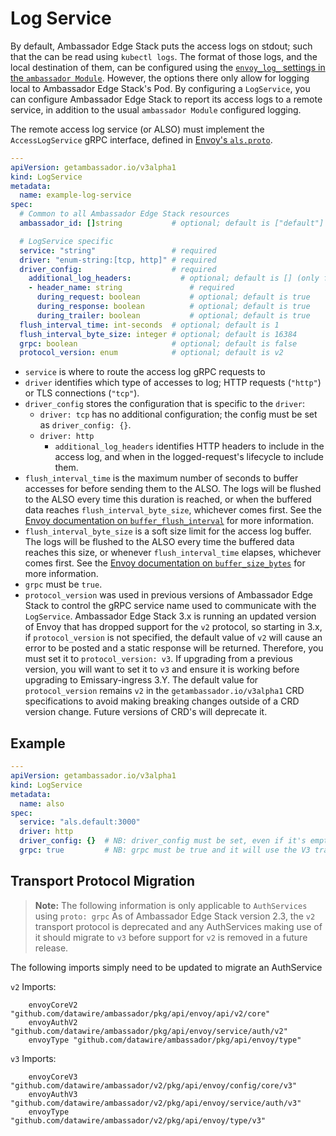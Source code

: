 # Log Service

By default, Ambassador Edge Stack puts the access logs on stdout; such that the can be read using `kubectl logs`. The format of those logs, and the local destination of them, can be configured using the [`envoy_log_` settings in the `ambassador Module`](../using-custom-resources/the-module-resource.md). However, the options there only allow for logging local to Ambassador Edge Stack's Pod. By configuring a `LogService`, you can configure Ambassador Edge Stack to report its access logs to a remote service, in addition to the usual `ambassador Module` configured logging.

The remote access log service (or ALSO) must implement the `AccessLogService` gRPC interface, defined in [Envoy's `als.proto`](https://github.com/emissary-ingress/emissary/blob/master/api/envoy/service/accesslog/v3/als.proto).

```yaml
---
apiVersion: getambassador.io/v3alpha1
kind: LogService
metadata:
  name: example-log-service
spec:
  # Common to all Ambassador Edge Stack resources
  ambassador_id: []string           # optional; default is ["default"]

  # LogService specific
  service: "string"                 # required
  driver: "enum-string:[tcp, http]" # required
  driver_config:                    # required
    additional_log_headers:           # optional; default is [] (only for `driver: http`)
    - header_name: string               # required
      during_request: boolean           # optional; default is true
      during_response: boolean          # optional; default is true
      during_trailer: boolean           # optional; default is true
  flush_interval_time: int-seconds  # optional; default is 1
  flush_interval_byte_size: integer # optional; default is 16384
  grpc: boolean                     # optional; default is false
  protocol_version: enum            # optional; default is v2
```

* `service` is where to route the access log gRPC requests to
* `driver` identifies which type of accesses to log; HTTP requests (`"http"`) or TLS connections (`"tcp"`).
* `driver_config` stores the configuration that is specific to the `driver`:
  * `driver: tcp` has no additional configuration; the config must be set as `driver_config: {}`.
  * `driver: http`
    * `additional_log_headers` identifies HTTP headers to include in the access log, and when in the logged-request's lifecycle to include them.
* `flush_interval_time` is the maximum number of seconds to buffer accesses for before sending them to the ALSO. The logs will be flushed to the ALSO every time this duration is reached, or when the buffered data reaches `flush_interval_byte_size`, whichever comes first. See the [Envoy documentation on `buffer_flush_interval`](https://www.envoyproxy.io/docs/envoy/latest/api-v3/extensions/access_loggers/grpc/v3/als.proto.html#extensions-access-loggers-grpc-v3-commongrpcaccesslogconfig) for more information.
* `flush_interval_byte_size` is a soft size limit for the access log buffer. The logs will be flushed to the ALSO every time the buffered data reaches this size, or whenever `flush_interval_time` elapses, whichever comes first. See the [Envoy documentation on `buffer_size_bytes`](https://www.envoyproxy.io/docs/envoy/latest/api-v3/extensions/access_loggers/grpc/v3/als.proto.html#extensions-access-loggers-grpc-v3-commongrpcaccesslogconfig) for more information.
* `grpc` must be `true`.
* `protocol_version` was used in previous versions of Ambassador Edge Stack to control the gRPC service name used to communicate with the `LogService`. Ambassador Edge Stack 3.x is running an updated version of Envoy that has dropped support for the `v2` protocol, so starting in 3.x, if `protocol_version` is not specified, the default value of `v2` will cause an error to be posted and a static response will be returned. Therefore, you must set it to `protocol_version: v3`. If upgrading from a previous version, you will want to set it to `v3` and ensure it is working before upgrading to Emissary-ingress 3.Y. The default value for `protocol_version` remains `v2` in the `getambassador.io/v3alpha1` CRD specifications to avoid making breaking changes outside of a CRD version change. Future versions of CRD's will deprecate it.

## Example

```yaml
---
apiVersion: getambassador.io/v3alpha1
kind: LogService
metadata:
  name: also
spec:
  service: "als.default:3000"
  driver: http
  driver_config: {}  # NB: driver_config must be set, even if it's empty
  grpc: true         # NB: grpc must be true and it will use the V3 transport protocol
```

## Transport Protocol Migration

> **Note:** The following information is only applicable to `AuthServices` using `proto: grpc` As of Ambassador Edge Stack version 2.3, the `v2` transport protocol is deprecated and any AuthServices making use of it should migrate to `v3` before support for `v2` is removed in a future release.

The following imports simply need to be updated to migrate an AuthService

`v2` Imports:

```
	envoyCoreV2 "github.com/datawire/ambassador/pkg/api/envoy/api/v2/core"
	envoyAuthV2 "github.com/datawire/ambassador/pkg/api/envoy/service/auth/v2"
	envoyType "github.com/datawire/ambassador/pkg/api/envoy/type"
```

`v3` Imports:

```
	envoyCoreV3 "github.com/datawire/ambassador/v2/pkg/api/envoy/config/core/v3"
	envoyAuthV3 "github.com/datawire/ambassador/v2/pkg/api/envoy/service/auth/v3"
	envoyType "github.com/datawire/ambassador/v2/pkg/api/envoy/type/v3"
```
